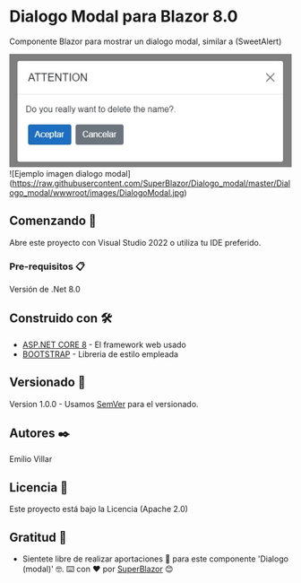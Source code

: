 ﻿# Dialogo Modal para Blazor 8.0

Componente Blazor para mostrar un dialogo modal, similar a (SweetAlert)

![alt text](https://raw.githubusercontent.com/SuperBlazor/Dialogo_modal/master/Dialogo_modal/wwwroot/images/DialogoModal.jpg)
<span>![</span><span>Ejemplo imagen dialogo modal</span><span>]</span><span>(</span><span>https://raw.githubusercontent.com/SuperBlazor/Dialogo_modal/master/Dialogo_modal/wwwroot/images/DialogoModal.jpg</span><span>)</span>
## Comenzando 🚀

Abre este proyecto con Visual Studio 2022 o utiliza tu IDE preferido.

### Pre-requisitos 📋

Versión de .Net 8.0


## Construido con 🛠️

* [ASP.NET CORE 8](https://learn.microsoft.com/es-es/aspnet/core/release-notes/aspnetcore-8.0) - El framework web usado
* [BOOTSTRAP](https://getbootstrap.com/) - Libreria de estilo empleada

## Versionado 📌
Version 1.0.0 - Usamos [SemVer](http://semver.org/) para el versionado.

## Autores ✒️

Emilio Villar

## Licencia 📄

Este proyecto está bajo la Licencia (Apache 2.0)

## Gratitud 🎁

* Sientete libre de realizar aportaciones 📢 para este componente 'Dialogo (modal)' 🤓.
⌨️ con ❤️ por [SuperBlazor](https://github.com/SuperBlazor) 😊